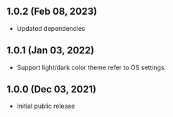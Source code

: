 ## 1.0.2 (Feb 08, 2023)

* Updated dependencies

## 1.0.1 (Jan 03, 2022)

* Support light/dark color theme refer to OS settings.

## 1.0.0 (Dec 03, 2021)

* Initial public release